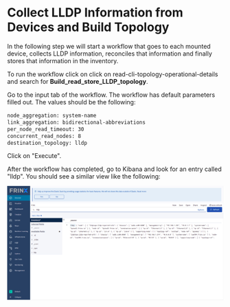 # Collect LLDP Information from Devices and Build Topology

​In the following step we will start a workflow that goes to each mounted device, collects LLDP information, reconciles that information and finally stores that information in the inventory.

​To run the workflow click on click on read-cli-topology-operational-details and search for **Build_read_store_LLDP_topology**.

​Go to the input tab of the workflow. The workflow has default parameters filled out. The values should be the following:

```
node_aggregation: system-name
link_aggregation: bidirectional-abbreviations
per_node_read_timeout: 30
concurrent_read_nodes: 8
destination_topology: lldp
```

Click on "Execute".


​After the workflow has completed, go to Kibana and look for an entry called "lldp". You should see a similar view like the following:​


![inventory-lldp](assets/images/inventory-lldp.png)